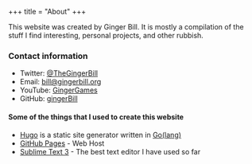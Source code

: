 +++
title = "About"
+++

This website was created by Ginger Bill. It is mostly a compilation of the stuff I find interesting, personal projects, and other rubbish.

### Contact information

* Twitter: [@TheGingerBill](//twitter.com/TheGingerBill)
* Email:   [bill@gingerbill.org](mailto:bill@gingerbill.org)
* YouTube: [GingerGames](//youtube.com/GingerGames)
* GitHub:  [gingerBill](//github.com/gingerBill)

#### Some of the things that I used to create this website

* [Hugo](https://gohugo.io/) is a static site generator written in [Go(lang)](https://golang.org)
* [GitHub Pages](https://pages.github.com/) - Web Host
* [Sublime Text 3](http://www.sublimetext.com/) - The best text editor I have used so far
